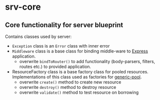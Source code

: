 # srv-core
## Core functionality for server blueprint

Contains classes used by server:
- `Exception` class is an `Error` class with inner error
- `Middleware` class is a base class for binding middle-ware to [Express](https://expressjs.com/) application.
    - overwrite `bindToRouter()` to add functionality (body-parsers, filters, routes etc.) to provided application.
- ResourceFactory class is a base factory class for pooled resources. Implementations of this class used as factories for [generic-pool](https://github.com/coopernurse/node-pool).
    - overwrite `create()` method to create new resource
    - overwrite `destroy()` method to destroy resource
    - overwrite `validate()` method to test resource on borrowing

